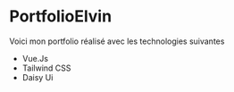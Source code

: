 # PortfolioElvin

Voici mon portfolio réalisé avec les technologies suivantes 
- Vue.Js
- Tailwind CSS
- Daisy Ui
